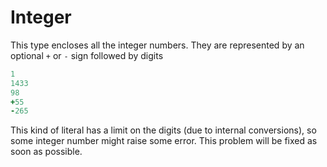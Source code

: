# Integer

This type encloses all the integer numbers. They are represented by an optional `+` or `-` sign followed by digits

```CoffeeScript
1
1433
98
+55
-265
```

This kind of literal has a limit on the digits (due to internal conversions), so some integer number might raise some error. This problem will be fixed as soon as possible. 
